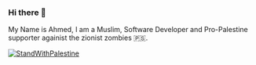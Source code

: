### Hi there 👋

My Name is Ahmed, I am a Muslim, Software Developer and Pro-Palestine supporter againist the zionist zombies 🇵🇸. 

[![StandWithPalestine](https://raw.githubusercontent.com/Safouene1/support-palestine-banner/master/StandWithPalestine.svg)](https://techforpalestine.org/learn-more)
